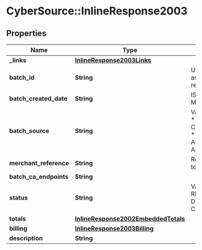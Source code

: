 # CyberSource::InlineResponse2003

## Properties
Name | Type | Description | Notes
------------ | ------------- | ------------- | -------------
**_links** | [**InlineResponse2003Links**](InlineResponse2003Links.md) |  | [optional] 
**batch_id** | **String** | Unique identification number assigned to the submitted request. | [optional] 
**batch_created_date** | **String** | ISO-8601 format: yyyy-MM-ddTHH:mm:ssZ | [optional] 
**batch_source** | **String** | Valid Values:   * SCHEDULER   * TOKEN_API   * CREDIT_CARD_FILE_UPLOAD   * AMEX_REGSITRY   * AMEX_REGISTRY_API   * AMEX_MAINTENANCE  | [optional] 
**merchant_reference** | **String** | Reference used by merchant to identify batch. | [optional] 
**batch_ca_endpoints** | **String** |  | [optional] 
**status** | **String** | Valid Values:   * REJECTED   * RECEIVED   * VALIDATED   * DECLINED   * PROCESSING   * COMPLETED  | [optional] 
**totals** | [**InlineResponse2002EmbeddedTotals**](InlineResponse2002EmbeddedTotals.md) |  | [optional] 
**billing** | [**InlineResponse2003Billing**](InlineResponse2003Billing.md) |  | [optional] 
**description** | **String** |  | [optional] 


